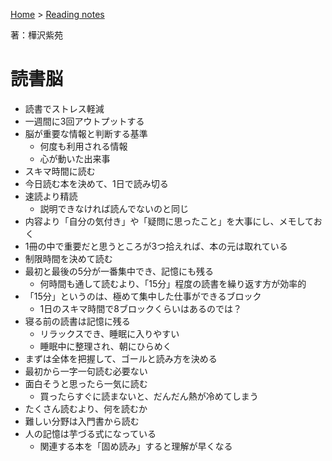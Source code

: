 <style>section h1 { color: #069; }</style>

[Home](/) > [Reading notes](/reading_notes/)

著：樺沢紫苑

読書脳
===

* 読書でストレス軽減
* 一週間に3回アウトプットする
* 脳が重要な情報と判断する基準
    * 何度も利用される情報
    * 心が動いた出来事
* スキマ時間に読む
* 今日読む本を決めて、1日で読み切る
* 速読より精読
    * 説明できなければ読んでないのと同じ
* 内容より「自分の気付き」や「疑問に思ったこと」を大事にし、メモしておく
* 1冊の中で重要だと思うところが3つ拾えれば、本の元は取れている
* 制限時間を決めて読む
* 最初と最後の5分が一番集中でき、記憶にも残る
    * 何時間も通して読むより、「15分」程度の読書を繰り返す方が効率的
* 「15分」というのは、極めて集中した仕事ができるブロック
    * 1日のスキマ時間で8ブロックくらいはあるのでは？
* 寝る前の読書は記憶に残る
    * リラックスでき、睡眠に入りやすい
    * 睡眠中に整理され、朝にひらめく
* まずは全体を把握して、ゴールと読み方を決める
* 最初から一字一句読む必要ない
* 面白そうと思ったら一気に読む
    * 買ったらすぐに読まないと、だんだん熱が冷めてしまう
* たくさん読むより、何を読むか
* 難しい分野は入門書から読む
* 人の記憶は芋づる式になっている
    * 関連する本を「固め読み」すると理解が早くなる